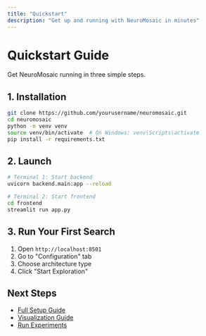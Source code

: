 ```yaml
---
title: "Quickstart"
description: "Get up and running with NeuroMosaic in minutes"
---
```


# Quickstart Guide

Get NeuroMosaic running in three simple steps.

## 1. Installation

```bash
git clone https://github.com/yourusername/neuromosaic.git
cd neuromosaic
python -m venv venv
source venv/bin/activate  # On Windows: venv\Scripts\activate
pip install -r requirements.txt
```

## 2. Launch

```bash
# Terminal 1: Start backend
uvicorn backend.main:app --reload

# Terminal 2: Start frontend
cd frontend
streamlit run app.py
```

## 3. Run Your First Search

1. Open `http://localhost:8501`
2. Go to "Configuration" tab
3. Choose architecture type
4. Click "Start Exploration"

## Next Steps

- [Full Setup Guide](/guides/getting-started)
- [Visualization Guide](/guides/visualize-results)
- [Run Experiments](/guides/run-experiments)
